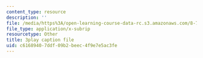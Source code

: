 ```yaml
---
content_type: resource
description: ''
file: /media/https%3A/open-learning-course-data-rc.s3.amazonaws.com/8-701-introduction-to-nuclear-and-particle-physics-fall-2020/c61689407ddf09b2beec4f9e7e5ac3fe_vrLClnmpaeA.srt
file_type: application/x-subrip
resourcetype: Other
title: 3play caption file
uid: c6168940-7ddf-09b2-beec-4f9e7e5ac3fe
---
```

